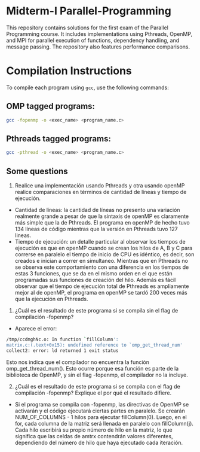 # Midterm-I Parallel-Programming
This repository contains solutions for the first exam of the Parallel Programming course. It includes implementations using Pthreads, OpenMP, and MPI for parallel execution of functions, dependency handling, and message passing. The repository also features performance comparisons.

# Compilation Instructions

To compile each program using `gcc`, use the following commands:

## OMP tagged programs:
```sh
gcc -fopenmp -o <exec_name> <program_name.c>
```

## Pthreads tagged programs:
```sh
gcc -pthread -o <exec_name> <program_name.c>
```

## Some questions
1.	Realice una implementación usando Pthreads y otra usando openMP realice comparaciones en términos de cantidad de líneas y tiempo de ejecución.
* Cantidad de líneas: la cantidad de líneas no presento una variación realmente grande a pesar de que la sintaxis de openMP es claramente más simple que la de Pthreads. El programa en openMP de hecho tuvo 134 líneas de código mientras que la versión en Pthreads tuvo 127 lineas.
* Tiempo de ejecución: un detalle particular al observar los tiempos de ejecución es que en openMP cuando se crean los hilos de A, B y C para correrse en paralelo el tiempo de inicio de CPU es idéntico, es decir, son creados e inician a correr en simultaneo. Mientras que en Pthreads no se observa este comportamiento con una diferencia en los tiempos de estas 3 funciones, que se da en el mismo orden en el que están programadas sus funciones de creación del hilo. Además es fácil observar que el tiempo de ejecución total de Pthreads es ampliamente mejor al de openMP, el programa en openMP se tardó 200 veces más que la ejecución en Pthreads.


1. ¿Cuál es el resultado de este programa si se compila sin el flag de compilación -fopenmp?
* Aparece el error:
```sh
/tmp/ccdmghNc.o: In function `fillColumn':
matrix.c:(.text+0x15): undefined reference to `omp_get_thread_num'
collect2: error: ld returned 1 exit status
```
Esto nos indica que el compilador no encuentra la función omp_get_thread_num(). Esto ocurre porque esa función es parte de la biblioteca de OpenMP, y sin el flag -fopenmp, el compilador no la incluye.

2. ¿Cuál es el resultado de este programa si se compila con el flag de compilación -fopenmp? Explique el por qué el resultado difiere.
* Si el programa se compila con -fopenmp, las directivas de OpenMP se activarán y el código ejecutará ciertas partes en paralelo. Se crearán NUM_OF_COLUMNS - 1 hilos para ejecutar fillColumn(0). Luego, en el for, cada columna de la matriz será llenada en paralelo con fillColumn(j). Cada hilo escribirá su propio número de hilo en la matriz, lo que significa que las celdas de amtrx contendrán valores diferentes, dependiendo del número de hilo que haya ejecutado cada iteración.
